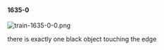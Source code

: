 #### 1635-0
![train-1635-0-0.png](https://github.com/lil-lab/nlvr/raw/master/nlvr/train/images/33/train-1635-0-0.png "train-1635-0-0.png")

there is exactly one black object touching the edge